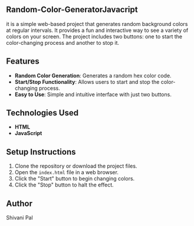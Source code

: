 ## Random-Color-GeneratorJavacript
it is a simple web-based project that generates random background colors at regular intervals. It provides a fun and interactive way to see a variety of colors on your screen. The project includes two buttons: one to start the color-changing process and another to stop it.

## Features

- **Random Color Generation**: Generates a random hex color code.
- **Start/Stop Functionality**: Allows users to start and stop the color-changing process.
- **Easy to Use**: Simple and intuitive interface with just two buttons.

## Technologies Used

- **HTML**
- **JavaScript**

## Setup Instructions

1. Clone the repository or download the project files.
2. Open the `index.html` file in a web browser.
3. Click the "Start" button to begin changing colors.
4. Click the "Stop" button to halt the effect.


## Author

Shivani Pal


